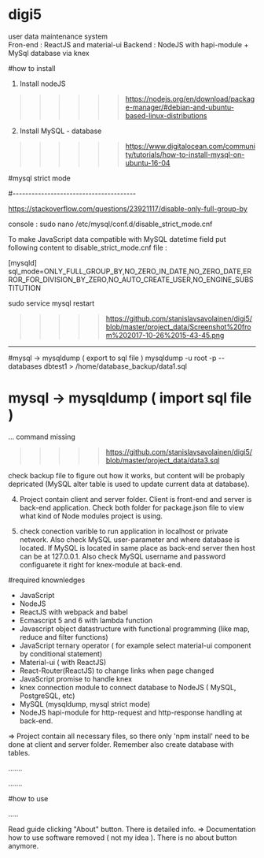 # digi5
user data maintenance system  
Fron-end : ReactJS and material-ui
Backend : NodeJS with hapi-module + MySql database via knex


#how to install

1. Install nodeJS
>>>>>> https://nodejs.org/en/download/package-manager/#debian-and-ubuntu-based-linux-distributions

2. Install MySQL - database
>>>>>> https://www.digitalocean.com/community/tutorials/how-to-install-mysql-on-ubuntu-16-04

#mysql strict mode

#---------------------------------------

https://stackoverflow.com/questions/23921117/disable-only-full-group-by

console : sudo nano /etc/mysql/conf.d/disable_strict_mode.cnf

To make JavaScript data compatible with MySQL datetime field put following content to disable_strict_mode.cnf file :

[mysqld]
sql_mode=ONLY_FULL_GROUP_BY,NO_ZERO_IN_DATE,NO_ZERO_DATE,ERROR_FOR_DIVISION_BY_ZERO,NO_AUTO_CREATE_USER,NO_ENGINE_SUBSTITUTION

sudo service mysql restart
>>>>> https://github.com/stanislavsavolainen/digi5/blob/master/project_data/Screenshot%20from%202017-10-26%2015-43-45.png

--------------------

#mysql -> mysqldump ( export to sql file )
mysqldump -u root -p --databases dbtest1 > /home/database_backup/data1.sql 

# mysql -> mysqldump ( import sql file )

... command missing

>>>>> https://github.com/stanislavsavolainen/digi5/blob/master/project_data/data3.sql

check backup file to figure out how it works, but content will be probaply depricated (MySQL alter table is used to update current data at database).


4. Project contain client and server folder. Client is front-end and server is back-end application. Check both folder for package.json file to view what kind of Node modules project is using.


3. check conection varible to run application in localhost or private network. Also check MySQL user-parameter and where database is located. 
If MySQL is located in same place as back-end server then host can be at 127.0.0.1. Also check MySQL username and password configuarete it right for knex-module at back-end. 




#required knownledges

- JavaScript
- NodeJS
- ReactJS with webpack and babel
- Ecmascript 5 and 6 with lambda function
- Javascript object datastructure with functional programming (like map, reduce and filter functions)
- JavaScript ternary operator ( for example select material-ui component by conditional statement)
- Material-ui ( with ReactJS)
- React-Router(ReactJS) to change links when page changed
- JavaScript promise to handle knex 
- knex connection module to connect database to NodeJS ( MySQL, PostgreSQL, etc)
- MySQL (mysqldump, mysql strict mode)
- NodeJS hapi-module for http-request and http-response handling at back-end.

=> Project contain all necessary files, so there only 'npm install' need to be done at client and server folder. Remember also create database with tables.






.......

.......


#how to use

.....

Read guide clicking "About" button. There is detailed info. 
=> Documentation how to use software removed ( not my idea ). There is no about button anymore.







